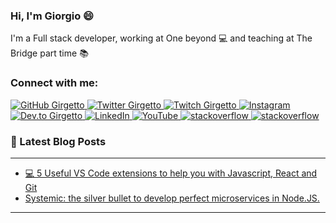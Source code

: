 ### Hi, I'm Giorgio 😄

I'm a Full stack developer, working at One beyond 💻 and teaching at The Bridge part time 📚

### Connect with me:

<p align="left">
    <a href="https://github.com/girgetto">
        <img src="https://img.shields.io/github/followers/girgetto.svg?label=GitHub&style=social" alt="GitHub Girgetto">
    </a>
    <a href="https://twitter.com/GirgettoIT">
        <img src="https://img.shields.io/twitter/follow/GirgettoIT?label=Twitter&style=social" alt="Twitter Girgetto">
    </a>
    <a href="https://twitch.tv/girgetto">
        <img src="https://img.shields.io/badge/Twitch--_.svg?label=Twitch&style=social&logo=twitch" alt="Twitch Girgetto">
    </a>
    <a href="https://instagram.com/girgetto.it">
        <img src="https://img.shields.io/badge/Instagram--_.svg?label=Instagram&style=social&logo=instagram" alt="Instagram">
    </a>
    <a href="https://dev.to/girgetto">
        <img src="https://img.shields.io/badge/DEV--_.svg?style=social&logo=dev.to" alt="Dev.to Girgetto">
    </a>
    <a href="https://www.linkedin.com/in/giorgiograssini">
        <img src="https://img.shields.io/badge/LinkedIn--_.svg?style=social&logo=linkedin" alt="LinkedIn">
    </a>
    <a href="https://www.youtube.com/channel/UChqlNb3LpXclrYsIXzD2q_w">
        <img src="https://img.shields.io/badge/YouTube--_.svg?style=social&logo=youtube" alt="YouTube">
    </a>
    <a href="https://stackoverflow.com/users/9095807/girgetto?tab=profile">
        <img src="https://img.shields.io/badge/stackoverflow--_.svg?style=social&logo=stackoverflow" alt="stackoverflow">
    </a>
    <a href="https://codepen.io/Girgetto">
        <img src="https://img.shields.io/badge/codepen--_.svg?style=social&logo=codepen" alt="stackoverflow">
    </a>
</p>

### 📕 Latest Blog Posts

---

<!-- BLOG-POST-LIST:START -->
- [💻 5 Useful VS Code extensions to help you with Javascript, React and Git](https://dev.to/girgetto/5-useful-vs-code-extensions-to-help-you-with-javascript-react-and-git-51kk)
- [Systemic: the silver bullet to develop perfect microservices in Node.JS.](https://dev.to/dcsl-guidesmiths/systemic-the-silver-bullet-to-develop-perfect-microservices-in-node-js-d84)
<!-- BLOG-POST-LIST:END -->

---
